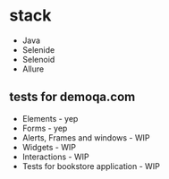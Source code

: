 # stack 
- Java 
- Selenide 
- Selenoid 
- Allure
## tests for demoqa.com
- Elements - yep
- Forms - yep
- Alerts, Frames and windows - WIP
- Widgets - WIP
- Interactions - WIP
- Tests for bookstore application - WIP
